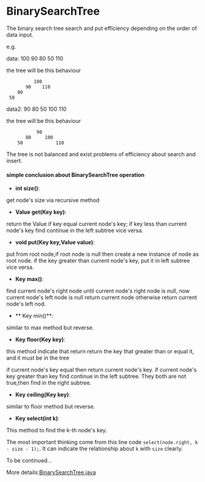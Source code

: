 # BinarySearchTree

The binary search tree search and put efficiency depending on the order of data input.


e.g.

data: 100 90 80 50 110

the tree will be this behaviour
```
          100
       90    110
    80
 50
``` 
data2: 90 80 50 100 110

the tree will be this behaviour

```
           90
       80     100
    50            110

```


The tree is not balanced and exist problems of efficiency about search and insert.


#### simple conclusion about BinarySearchTree operation

- **int size()**: 

get node's size via recursive method

- **Value get(Key key)**: 

return the Value if key equal current node's key; if key less than current node's key find continue in the left subtree vice versa. 

- **void put(Key key,Value value)**: 

put from root node,if root node is null then create a new instance of node as root node. if the key greater than current node's key, put it in left subtree vice versa.

- **Key max()**:

find current node's right node until current node's right node is null, now current node's left node is null return current node otherwise return current node's left nod.

- ** Key min()**:

similar to max method but reverse. 

- **Key floor(Key key)**:

this method indicate that return return the key that greater than or equal it, and it must be in the tree

if current node's key equal then return current node's key. if current node's key greater than key find continue in the left subtree. They both are not true,then find in the right subtree.

- **Key ceiling(Key key)**:

similar to floor method but reverse. 

- **Key select(int k)**:

This method to find the k-th node's key.

The most important thinking come from this line code `select(node.right, k - size - 1);`. It can indicate the relationship about `k` with `size` clearly.

To be continued...

More details:[BinarySearchTree.java](BinarySearchTree.java)

